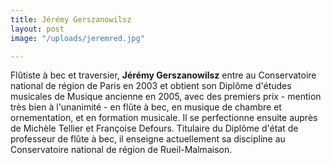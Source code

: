 ```yaml
---
title: Jérémy Gerszanowilsz
layout: post
image: "/uploads/jeremred.jpg"

---
```

Flûtiste à bec et traversier, __Jérémy Gerszanowilsz__ entre au Conservatoire national de région de Paris en 2003 et obtient son Diplôme d'études musicales de Musique ancienne en 2005, avec des premiers prix - mention très bien à l'unanimité - en flûte à bec, en musique de chambre et ornementation, et en formation musicale. Il se perfectionne ensuite auprès de Michèle Tellier et Françoise Defours. Titulaire du Diplôme d'état de professeur de flûte à bec, il enseigne actuellement sa discipline au Conservatoire national de région de Rueil-Malmaison.
